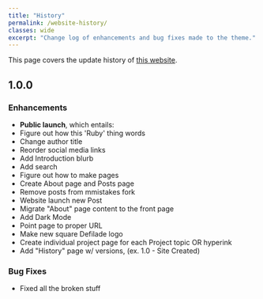 ```yaml
---
title: "History"
permalink: /website-history/
classes: wide
excerpt: "Change log of enhancements and bug fixes made to the theme."
---
```


This page covers the update history of [this website](https://danielrdowns.github.io/website/).

## 1.0.0

### Enhancements

- <b>Public launch</b>, which entails:
- Figure out how this 'Ruby' thing words
- Change author title
- Reorder social media links
- Add Introduction blurb
- Add search
- Figure out how to make pages
- Create About page and Posts page
- Remove posts from mmistakes fork
- Website launch new Post
- Migrate "About" page content to the front page
- Add Dark Mode
- Point page to proper URL
- Make new square Defilade logo
- Create individual project page for each Project topic OR hyperink
- Add "History" page w/ versions, (ex. 1.0 - Site Created)


### Bug Fixes

- Fixed all the broken stuff
